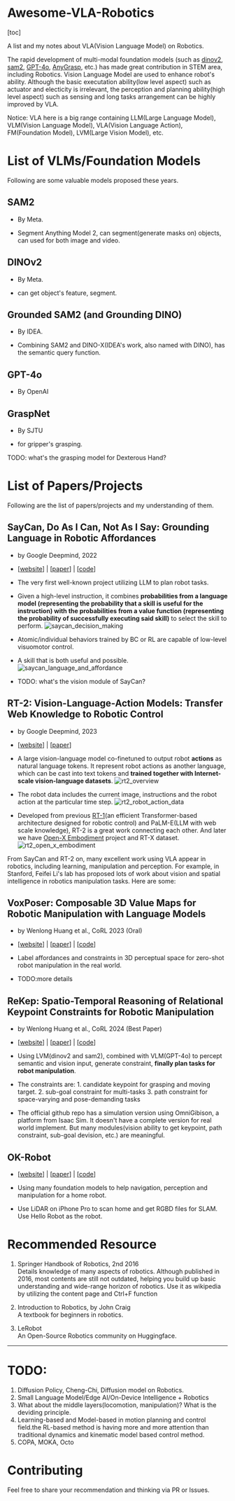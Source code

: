 # Awesome-VLA-Robotics

[toc]

A list and my notes about VLA(Vision Language Model) on Robotics.  

The rapid development of multi-modal foundation models (such as [dinov2](https://ai.meta.com/blog/dino-v2-computer-vision-self-supervised-learning/), [sam2]( https://ai.meta.com/sam2/), [GPT-4o](https://openai.com/index/hello-gpt-4o/), [AnyGrasp](https://graspnet.net/anygrasp.html), etc.) has made great contribution in STEM area, including Robotics. Vision Language Model are used to enhance robot's ability. Although the basic executation ability(low level aspect) such as actuator and electicity is irrelevant, the perception and planning ability(high level aspect) such as sensing and long tasks arrangement can be highly improved by VLA.

Notice: VLA here is a big range containing LLM(Large Language Model), VLM(Vision Language Model), VLA(Vision Language Action), FM(Foundation Model), LVM(Large Vision Model), etc.

# List of VLMs/Foundation Models

Following are some valuable models proposed these years.

## SAM2

* By Meta.

* Segment Anything Model 2, can segment(generate masks on) objects, can used for both image and video.

## DINOv2

* By Meta.

* can get object's feature, segment.

## Grounded SAM2 (and Grounding DINO)

* By IDEA.

* Combining SAM2 and DINO-X(IDEA's work, also named with DINO), has the semantic query function.

## GPT-4o

* By OpenAI


## GraspNet

* By SJTU

* for gripper's grasping.

TODO: what's the grasping model for Dexterous Hand?

# List of Papers/Projects

Following are the list of papers/projects and my understanding of them.

## SayCan, Do As I Can, Not As I Say:  Grounding Language in Robotic Affordances

* by Google Deepmind, 2022

* [[website](https://say-can.github.io)] | [[paper](https://say-can.github.io/assets/palm_saycan.pdf)] | [[code](https://github.com/google-research/google-research/tree/master/saycan)]
* The very first well-known project utilizing LLM to plan robot tasks. 
* Given a high-level instruction, it combines **probabilities from a language model (representing the probability that a skill is useful for the instruction) with the probabilities from a value function (representing the probability of successfully executing said skill)** to select the skill to perform.
![saycan_decision_making](images/saycan_decision_making.png)
* Atomic/individual behaviors trained by BC or RL are capable of low-level visuomotor control. 
* A skill that is both useful and possible.
![saycan_language_and_affordance](images/saycan_language_and_affordance.png)
* TODO: what's the vision module of SayCan?

## RT-2: Vision-Language-Action Models: Transfer Web Knowledge to Robotic Control

* by Google Deepmind, 2023

* [[website](https://robotics-transformer2.github.io)] | [[paper](https://robotics-transformer2.github.io/assets/rt2.pdf)]
* A large vision-language model co-finetuned to output robot **actions** as natural language tokens. It represent robot actions as another language, which can be cast into text tokens and **trained together with Internet-scale vision-language datasets**.
![rt2_overview](images/rt2_overview.png)
* The robot data includes the current image, instructions and the robot action at the particular time step.
![rt2_robot_action_data](images/rt2_robot_action_data.png)
* Developed from previous [RT-1](https://robotics-transformer1.github.io)(an efficient Transformer-based architecture designed for robotic control) and PaLM-E(LLM with web scale knowledge), RT-2 is a great work connecting each other. And later we have [Open-X Embodiment](https://robotics-transformer-x.github.io) project and RT-X dataset.
![rt2_open_x_embodiment](images/rt2_open_x_embodiment.png)



From SayCan and RT-2 on, many excellent work using VLA appear in robotics, including learning, manipulation and perception. For example, in Stanford, Feifei Li's lab has proposed lots of work about vision and spatial intelligence in robotics manipulation tasks. Here are some:

## VoxPoser: Composable 3D Value Maps for Robotic Manipulation with Language Models

* by Wenlong Huang et al., CoRL 2023 (Oral)

* [[website](https://voxposer.github.io)] | [[paper](https://arxiv.org/abs/2307.05973)] | [[code](https://github.com/huangwl18/VoxPoser)]
* Label affordances and constraints in 3D perceptual space for zero-shot robot manipulation in the real world.
* TODO:more details

## ReKep: Spatio-Temporal Reasoning of Relational Keypoint Constraints for Robotic Manipulation

* by Wenlong Huang et al., CoRL 2024 (Best Paper)

* [[website](https://rekep-robot.github.io)] | [[paper](https://arxiv.org/abs/2409.01652)] | [[code](https://github.com/huangwl18/ReKep)]
* Using LVM(dinov2 and sam2), combined with VLM(GPT-4o) to percept semantic and vision input, generate constraint, **finally plan tasks for robot manipulation**.
* The constraints are: 1. candidate keypoint for grasping and moving target. 2. sub-goal constraint for multi-tasks 3. path constraint for space-varying and pose-demanding tasks
* The official github repo has a simulation version using OmniGibison, a platform from Isaac Sim. It doesn't have a complete version for real world implement. But many modules(vision ability to get keypoint, path constraint, sub-goal devision, etc.) are meaningful.

## OK-Robot

* [[website](https://ok-robot.github.io)] | [[paper](https://arxiv.org/abs/2401.12202)] | [[code](https://github.com/ok-robot/ok-robot)]

* Using many foundation models to help navigation, perception and manipulation for a home robot.
* Use LiDAR on iPhone Pro to scan home and get RGBD files for SLAM. Use Hello Robot as the robot.



# Recommended Resource
1. Springer Handbook of Robotics, 2nd 2016  
    Details knowledge of many aspects of robotics. Although published in 2016, most contents are still not outdated, helping you build up basic understanding and wide-range horizon of robotics. Use it as wikipedia by utilizing the content page and Ctrl+F function

2. Introduction to Robotics, by John Craig  
    A textbook for beginners in robotics.

3. LeRobot  
    An Open-Source Robotics community on Huggingface.

---
# TODO: 

1. Diffusion Policy, Cheng-Chi, Diffusion model on Robotics.
2. Small Language Model/Edge AI/On-Device Intelligence + Robotics
3. What about the middle layers(locomotion, manipulation)? What is the deviding principle.
4. Learning-based and Model-based in motion planning and control field.the RL-based method is having more and more attention than traditional dynamics and kinematic model based control method.
5. COPA, MOKA, Octo

# Contributing

Feel free to share your recommendation and thinking via PR or Issues.

